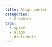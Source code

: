 ```yaml
---
title: Align center
categories:
  - Graphics
tags:
  - space
  - align
  - distribute
---
```

